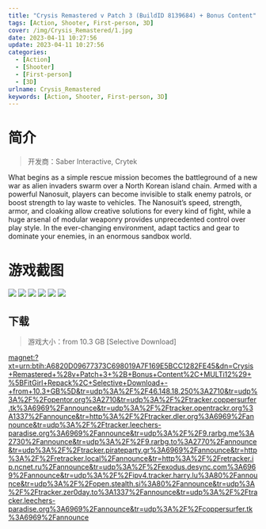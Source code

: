 ```yaml
---
title: "Crysis Remastered v Patch 3 (BuildID 8139684) + Bonus Content"
tags: [Action, Shooter, First-person, 3D]
cover: /img/Crysis_Remastered/1.jpg
date: 2023-04-11 10:27:56
update: 2023-04-11 10:27:56
categories: 
  - [Action]
  - [Shooter]
  - [First-person]
  - [3D]
urlname: Crysis_Remastered
keywords: [Action, Shooter, First-person, 3D]
---
```

# 简介

> 开发商：Saber Interactive, Crytek

What begins as a simple rescue mission becomes the battleground of a new war as alien invaders swarm over a North Korean island chain. Armed with a powerful Nanosuit, players can become invisible to stalk enemy patrols, or boost strength to lay waste to vehicles. The Nanosuit’s speed, strength, armor, and cloaking allow creative solutions for every kind of fight, while a huge arsenal of modular weaponry provides unprecedented control over play style. In the ever-changing environment, adapt tactics and gear to dominate your enemies, in an enormous sandbox world.

# 游戏截图

![](/img/Crysis_Remastered/2.jpg)
![](/img/Crysis_Remastered/3.jpg)
![](/img/Crysis_Remastered/4.jpg)
![](/img/Crysis_Remastered/5.jpg)
![](/img/Crysis_Remastered/6.jpg)
![](/img/Crysis_Remastered/7.jpg)


## 下载

> 游戏大小：from 10.3 GB [Selective Download]

[magnet:?xt=urn:btih:A6820D09677373C698019A7F169E5BCC1282FE45&amp;dn=Crysis+Remastered+%28v+Patch+3+%2B+Bonus+Content%2C+MULTi12%29+%5BFitGirl+Repack%2C+Selective+Download+-+from+10.3+GB%5D&amp;tr=udp%3A%2F%2F46.148.18.250%3A2710&amp;tr=udp%3A%2F%2Fopentor.org%3A2710&amp;tr=udp%3A%2F%2Ftracker.coppersurfer.tk%3A6969%2Fannounce&amp;tr=udp%3A%2F%2Ftracker.opentrackr.org%3A1337%2Fannounce&amp;tr=http%3A%2F%2Ftracker.dler.org%3A6969%2Fannounce&amp;tr=udp%3A%2F%2Ftracker.leechers-paradise.org%3A6969%2Fannounce&amp;tr=udp%3A%2F%2F9.rarbg.me%3A2730%2Fannounce&amp;tr=udp%3A%2F%2F9.rarbg.to%3A2770%2Fannounce&amp;tr=udp%3A%2F%2Ftracker.pirateparty.gr%3A6969%2Fannounce&amp;tr=http%3A%2F%2Fretracker.local%2Fannounce&amp;tr=http%3A%2F%2Fretracker.ip.ncnet.ru%2Fannounce&amp;tr=udp%3A%2F%2Fexodus.desync.com%3A6969%2Fannounce&amp;tr=udp%3A%2F%2Fipv4.tracker.harry.lu%3A80%2Fannounce&amp;tr=udp%3A%2F%2Fopen.stealth.si%3A80%2Fannounce&amp;tr=udp%3A%2F%2Ftracker.zer0day.to%3A1337%2Fannounce&amp;tr=udp%3A%2F%2Ftracker.leechers-paradise.org%3A6969%2Fannounce&amp;tr=udp%3A%2F%2Fcoppersurfer.tk%3A6969%2Fannounce](magnet:?xt=urn:btih:A6820D09677373C698019A7F169E5BCC1282FE45&amp;dn=Crysis+Remastered+%28v+Patch+3+%2B+Bonus+Content%2C+MULTi12%29+%5BFitGirl+Repack%2C+Selective+Download+-+from+10.3+GB%5D&amp;tr=udp%3A%2F%2F46.148.18.250%3A2710&amp;tr=udp%3A%2F%2Fopentor.org%3A2710&amp;tr=udp%3A%2F%2Ftracker.coppersurfer.tk%3A6969%2Fannounce&amp;tr=udp%3A%2F%2Ftracker.opentrackr.org%3A1337%2Fannounce&amp;tr=http%3A%2F%2Ftracker.dler.org%3A6969%2Fannounce&amp;tr=udp%3A%2F%2Ftracker.leechers-paradise.org%3A6969%2Fannounce&amp;tr=udp%3A%2F%2F9.rarbg.me%3A2730%2Fannounce&amp;tr=udp%3A%2F%2F9.rarbg.to%3A2770%2Fannounce&amp;tr=udp%3A%2F%2Ftracker.pirateparty.gr%3A6969%2Fannounce&amp;tr=http%3A%2F%2Fretracker.local%2Fannounce&amp;tr=http%3A%2F%2Fretracker.ip.ncnet.ru%2Fannounce&amp;tr=udp%3A%2F%2Fexodus.desync.com%3A6969%2Fannounce&amp;tr=udp%3A%2F%2Fipv4.tracker.harry.lu%3A80%2Fannounce&amp;tr=udp%3A%2F%2Fopen.stealth.si%3A80%2Fannounce&amp;tr=udp%3A%2F%2Ftracker.zer0day.to%3A1337%2Fannounce&amp;tr=udp%3A%2F%2Ftracker.leechers-paradise.org%3A6969%2Fannounce&amp;tr=udp%3A%2F%2Fcoppersurfer.tk%3A6969%2Fannounce)